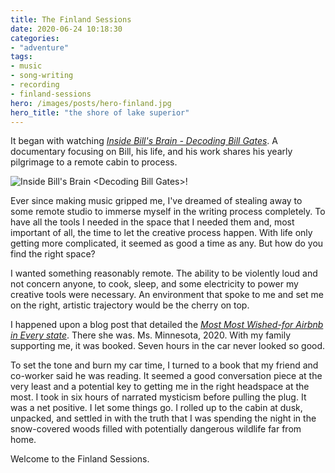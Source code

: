 ```yaml
---
title: The Finland Sessions
date: 2020-06-24 10:18:30
categories:
- "adventure"
tags:
- music
- song-writing
- recording
- finland-sessions
hero: /images/posts/hero-finland.jpg
hero_title: "the shore of lake superior"
---
```

It began with watching [*Inside Bill's Brain - Decoding Bill Gates*](https://www.netflix.com/title/80184771).  A documentary focusing on Bill, his life, and his work shares his yearly pilgrimage to a remote cabin to process.

<!-- more -->

![Inside Bill's Brain \<Decoding Bill Gates\>!](/images/posts/inside-bills-brain.jpg "Inside Bill's Brain \<Decoding Bill Gates\>")

Ever since making music gripped me, I've dreamed of stealing away to some remote studio to immerse myself in the writing process completely.  To have all the tools I needed in the space that I needed them and, most important of all, the time to let the creative process happen.  With life only getting more complicated, it seemed as good a time as any.  But how do you find the right space?

I wanted something reasonably remote.  The ability to be violently loud and not concern anyone, to cook, sleep, and some electricity to power my creative tools were necessary.  An environment that spoke to me and set me on the right, artistic trajectory would be the cherry on top.  

I happened upon a blog post that detailed the [*Most Most Wished-for Airbnb in Every state*](https://www.realsimple.com/work-life/travel/destinations/best-airbnb-listings).  There she was.  Ms. Minnesota, 2020.  With my family supporting me, it was booked.  Seven hours in the car never looked so good.

To set the tone and burn my car time, I turned to a book that my friend and co-worker said he was reading.  It seemed a good conversation piece at the very least and a potential key to getting me in the right headspace at the most.  I took in six hours of narrated mysticism before pulling the plug.   It was a net positive.  I let some things go.  I rolled up to the cabin at dusk, unpacked, and settled in with the truth that I was spending the night in the snow-covered woods filled with potentially dangerous wildlife far from home.

Welcome to the Finland Sessions.


